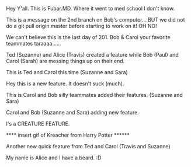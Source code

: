Hey Y'all.   This is Fubar.MD.   Where it went to med school I don't know.

This is a message on the 2nd branch on Bob's computer... BUT we did not do a git pull origin master before starting to work on it! OH NO!

We can't believe this is the last day of 201. 
Bob & Carol your favorite teammates taraaaa......

Ted (Suzanne) and Alice (Travis) created a feature while Bob (Paul) and Carol (Sarah) are messing things up on their end.

This is Ted and Carol this time (Suzanne and Sara)

Hey this is a new feature.  It doesn't suck (much).


This is Carol and Bob silly teammates added their features. (Suzanne and Sara)

Carol and Bob (Suzanne and Sara) adding new feature.

I's a CREATURE FEATURE.  

****  insert gif of Kreacher from Harry Potter   ******


Another new quick feature from Ted and Carol (Travis and Suzanne)

My name is Alice and I have a beard. :D

